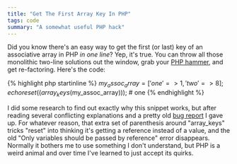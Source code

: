 ```yaml
---
title: "Get The First Array Key In PHP"
tags: code
summary: "A somewhat useful PHP hack"
---
```

Did you know there's an easy way to get the first (or last) key of an associative array in PHP *in one line*? Yep, it's true. You can throw all those monolithic two-line solutions out the window, grab your [PHP hammer](http://www.flickr.com/photos/raindrift/sets/72157629492908038), and get re-factoring. Here's the code:

{% highlight php startinline %}
$my_assoc_array = ['one' => 1, 'two' => 8];
echo reset((array_keys($my_assoc_array))); # one
{% endhighlight %}

I did some research to find out exactly why this snippet works, but after reading several conflicting explanations and a pretty old [bug report](https://bugs.php.net/bug.php?id=55222) I gave up. For whatever reason, that extra set of parenthesis around "array_keys" tricks "reset" into thinking it's getting a reference instead of a value, and the old "Only variables should be passed by reference" error disappears. Normally it bothers me to use something I don't understand, but PHP is a weird animal and over time I've learned to just accept its quirks.